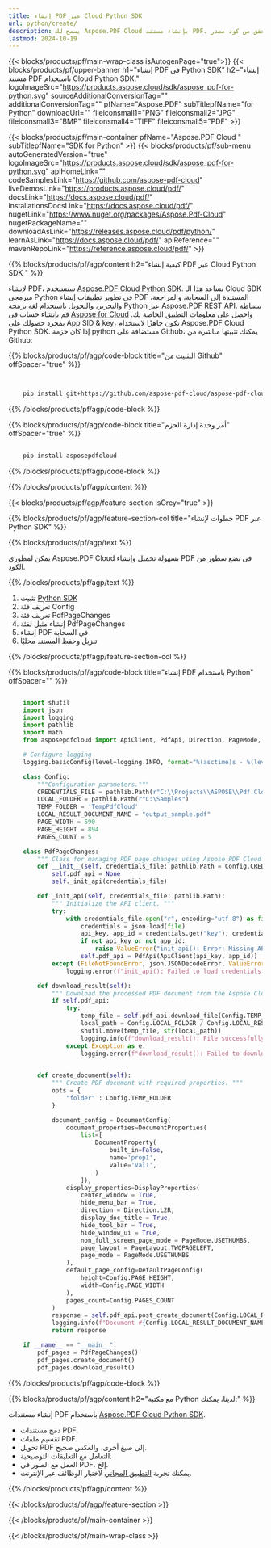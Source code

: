 ```yaml
---
title: إنشاء PDF عبر Cloud Python SDK
url: python/create/
description: يسمح لك Aspose.PDF Cloud بإنشاء مستند PDF. تحقق من كود مصدر Python لإنشاء ملف PDF.
lastmod: 2024-10-19
---
```


{{< blocks/products/pf/main-wrap-class isAutogenPage="true">}}
{{< blocks/products/pf/upper-banner h1="إنشاء PDF في Python SDK" h2="إنشاء مستند PDF باستخدام Cloud Python SDK." logoImageSrc="https://products.aspose.cloud/sdk/aspose_pdf-for-python.svg" sourceAdditionalConversionTag="" additionalConversionTag="" pfName="Aspose.PDF" subTitlepfName="for Python" downloadUrl="" fileiconsmall1="PNG" fileiconsmall2="JPG" fileiconsmall3="BMP" fileiconsmall4="TIFF" fileiconsmall5="PDF" >}}

{{< blocks/products/pf/main-container pfName="Aspose.PDF Cloud " subTitlepfName="SDK for Python" >}}
{{< blocks/products/pf/sub-menu autoGeneratedVersion="true" logoImageSrc="https://products.aspose.cloud/sdk/aspose_pdf-for-python.svg" apiHomeLink="" codeSamplesLink="https://github.com/aspose-pdf-cloud" liveDemosLink="https://products.aspose.cloud/pdf/" docsLink="https://docs.aspose.cloud/pdf/" installationsDocsLink="https://docs.aspose.cloud/pdf/" nugetLink="https://www.nuget.org/packages/Aspose.Pdf-Cloud" nugetPackageName="" downloadAsLink="https://releases.aspose.cloud/pdf/python/" learnAsLink="https://docs.aspose.cloud/pdf/" apiReference="" mavenRepoLink="https://reference.aspose.cloud/pdf/" >}}

{{% blocks/products/pf/agp/content h2="كيفية إنشاء PDF عبر Cloud Python SDK " %}}

لإنشاء PDF، سنستخدم
[Aspose.PDF Cloud Python SDK](https://products.aspose.cloud/pdf/python/). يساعد هذا الـ Cloud SDK مبرمجي Python في تطوير تطبيقات إنشاء PDF المستندة إلى السحابة، والمراجعة، والتحرير، والتحويل باستخدام لغة برمجة Python عبر Aspose.PDF REST API. ببساطة قم بإنشاء حساب في [Aspose for Cloud](https://dashboard.aspose.cloud/#/apps) واحصل على معلومات التطبيق الخاصة بك. بمجرد حصولك على App SID & key، تكون جاهزًا لاستخدام Aspose.PDF Cloud Python SDK. إذا كان حزمة python مستضافة على Github، يمكنك تثبيتها مباشرة من Github:

{{% blocks/products/pf/agp/code-block title="التثبيت من Github" offSpacer="true" %}}

```bash

     
    pip install git+https://github.com/aspose-pdf-cloud/aspose-pdf-cloud-python.git


```

{{% /blocks/products/pf/agp/code-block %}}

{{% blocks/products/pf/agp/code-block title="أمر وحدة إدارة الحزم" offSpacer="true" %}}

```bash
     
    pip install asposepdfcloud

```

{{% /blocks/products/pf/agp/code-block %}}

{{% /blocks/products/pf/agp/content %}}

{{< blocks/products/pf/agp/feature-section isGrey="true" >}}

{{% blocks/products/pf/agp/feature-section-col title="خطوات لإنشاء PDF عبر Python SDK" %}}

{{% blocks/products/pf/agp/text %}}

يمكن لمطوري Aspose.PDF Cloud بسهولة تحميل وإنشاء PDF في بضع سطور من الكود.

{{% /blocks/products/pf/agp/text %}}

1. تثبيت [Python SDK](https://pypi.org/project/asposepdfcloud/)
1. تعريف فئة Config
1. تعريف فئة PdfPageChanges
1. إنشاء مثيل لفئة PdfPageChanges
1. إنشاء PDF في السحابة
1. تنزيل وحفظ المستند محليًا

{{% /blocks/products/pf/agp/feature-section-col %}}

{{% blocks/products/pf/agp/code-block title="إنشاء PDF باستخدام Python" offSpacer="" %}}

```python

    import shutil
    import json
    import logging
    import pathlib
    import math
    from asposepdfcloud import ApiClient, PdfApi, Direction, PageMode, PageLayout, DocumentConfig, DocumentProperties, DocumentProperty, DisplayProperties, DefaultPageConfig

    # Configure logging
    logging.basicConfig(level=logging.INFO, format="%(asctime)s - %(levelname)s - %(message)s")

    class Config:
        """Configuration parameters."""
        CREDENTIALS_FILE = pathlib.Path(r"C:\\Projects\\ASPOSE\\Pdf.Cloud\\Credentials\\credentials.json")
        LOCAL_FOLDER = pathlib.Path(r"C:\Samples")
        TEMP_FOLDER = 'TempPdfCloud'
        LOCAL_RESULT_DOCUMENT_NAME = "output_sample.pdf"
        PAGE_WIDTH = 590
        PAGE_HEIGHT = 894
        PAGES_COUNT = 5

    class PdfPageChanges:
        """ Class for managing PDF page changes using Aspose PDF Cloud API. """
        def __init__(self, credentials_file: pathlib.Path = Config.CREDENTIALS_FILE):
            self.pdf_api = None
            self._init_api(credentials_file)

        def _init_api(self, credentials_file: pathlib.Path):
            """ Initialize the API client. """
            try:
                with credentials_file.open("r", encoding="utf-8") as file:
                    credentials = json.load(file)
                    api_key, app_id = credentials.get("key"), credentials.get("id")
                    if not api_key or not app_id:
                        raise ValueError("init_api(): Error: Missing API keys in the credentials file.")
                    self.pdf_api = PdfApi(ApiClient(api_key, app_id))
            except (FileNotFoundError, json.JSONDecodeError, ValueError) as e:
                logging.error(f"init_api(): Failed to load credentials: {e}")

        def download_result(self):
            """ Download the processed PDF document from the Aspose Cloud server. """
            if self.pdf_api:
                try:
                    temp_file = self.pdf_api.download_file(Config.TEMP_FOLDER + '/' + Config.LOCAL_RESULT_DOCUMENT_NAME)
                    local_path = Config.LOCAL_FOLDER / Config.LOCAL_RESULT_DOCUMENT_NAME
                    shutil.move(temp_file, str(local_path))
                    logging.info(f"download_result(): File successfully downloaded: {local_path}")
                except Exception as e:
                    logging.error(f"download_result(): Failed to download file: {e}")

        
        def create_document(self):
            """ Create PDF document with required properties. """
            opts = {
                "folder" : Config.TEMP_FOLDER
            }

            document_config = DocumentConfig(
                document_properties=DocumentProperties(
                    list=[
                        DocumentProperty(
                            built_in=False,
                            name='prop1',
                            value='Val1',
                        )
                    ]),
                display_properties=DisplayProperties(
                    center_window = True,
                    hide_menu_bar = True,
                    direction = Direction.L2R,
                    display_doc_title = True,
                    hide_tool_bar = True,
                    hide_window_ui = True,
                    non_full_screen_page_mode = PageMode.USETHUMBS,
                    page_layout = PageLayout.TWOPAGELEFT,
                    page_mode = PageMode.USETHUMBS
                ),
                default_page_config=DefaultPageConfig(
                    height=Config.PAGE_HEIGHT,
                    width=Config.PAGE_WIDTH
                ),
                pages_count=Config.PAGES_COUNT
            )
            response = self.pdf_api.post_create_document(Config.LOCAL_RESULT_DOCUMENT_NAME, document_config, **opts)
            logging.info(f"Document #{Config.LOCAL_RESULT_DOCUMENT_NAME} created.")
            return response

    if __name__ == "__main__":
        pdf_pages = PdfPageChanges()
        pdf_pages.create_document()
        pdf_pages.download_result()
```

{{% /blocks/products/pf/agp/code-block %}}

{{% blocks/products/pf/agp/content h2="مع مكتبة Python لدينا، يمكنك:" %}}

إنشاء مستندات PDF باستخدام [Aspose.PDF Cloud Python SDK](https://products.aspose.cloud/pdf/python/).

+ دمج مستندات PDF.
+ تقسيم ملفات PDF.
+ تحويل PDF إلى صيغ أخرى، والعكس صحيح.
+ التعامل مع التعليقات التوضيحية.
+ العمل مع الصور في PDF، إلخ.
+ يمكنك تجربة [التطبيق المجاني](https://products.aspose.app/pdf/family) لاختبار الوظائف عبر الإنترنت.

{{% /blocks/products/pf/agp/content %}}

{{< /blocks/products/pf/agp/feature-section >}}

{{< /blocks/products/pf/main-container >}}

{{< /blocks/products/pf/main-wrap-class >}}
